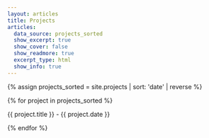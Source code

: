 ```yaml
---
layout: articles
title: Projects
articles:
  data_source: projects_sorted
  show_excerpt: true
  show_cover: false
  show_readmore: true
  excerpt_type: html
  show_info: true
---
```


{% assign projects_sorted = site.projects | sort: 'date' | reverse %}

<!-- Debugging: Display the sorted projects list -->
{% for project in projects_sorted %}
  <p>{{ project.title }} - {{ project.date }}</p>
{% endfor %}